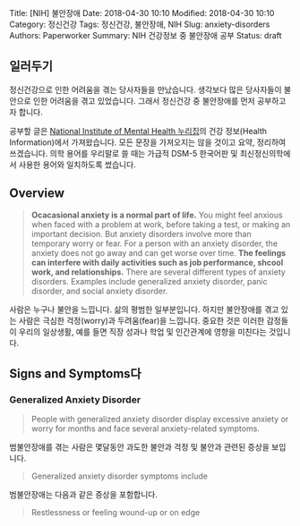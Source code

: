 Title: [NIH] 불안장애
Date: 2018-04-30 10:10
Modified: 2018-04-30 10:10
Category: 정신건강
Tags: 정신건강, 불안장애, NIH
Slug: anxiety-disorders
Authors: Paperworker
Summary: NIH 건강정보 중 불안장애 공부
Status: draft

## 일러두기
정신건강으로 인한 어려움을 겪는 당사자들을 만났습니다. 생각보다 많은 당사자들이 불안으로 인한 어려움을 겪고 있었습니다. 그래서  정신건강 중 불안장애를 먼저 공부하고자 합니다.

공부할 글은 [National Institute of Mental Health 누리집](https://www.nimh.nih.gov)의 건강 정보(Health Information)에서 가져왔습니다. 모든 문장을 가져오지는 않을 것이고 요약, 정리하여 쓰겠습니다. 의학 용어를 우리말로 쓸 때는 가급적 DSM-5 한국어판 및 최신정신의학에서 사용한 용어와 일치하도록 썼습니다.

## Overview

> **Ocacasional anxiety is a normal part of life.** You might feel anxious when faced with a problem at work, before taking a test, or making an important decision. But anxiety disorders involve more than temporary worry or fear. For a person with an anxiety disorder, the anxiety does not go away and can get worse over time. **The feelings can interfere with daily activities such as job performance, shcool work, and relationships.** There are several different types of anxiety disorders. Examples include generalized anxiety disorder, panic disorder, and social anxiety disorder.

사람은 누구나 불안을 느낍니다. 삶의 평범한 일부분입니다. 하지만 불안장애를 겪고 있는 사람은 극심한 걱정(worry)과 두려움(fear)을 느낍니다. 중요한 것은 이러한 감정들이 우리의 일상생활, 예를 들면 직장 성과나 학업 및 인간관계에 영향을 미친다는 것입니다.

## Signs and Symptoms다

### Generalized Anxiety Disorder

> People with generalized anxiety disorder display excessive anxiety or worry for months and face several anxiety-related symptoms.

범불안장애를 겪는 사람은 몇달동안 과도한 불안과 걱정 및 불안과 관련된 증상을 보입니다.

> Generalized anxiety disorder symptoms include

범불안장애는 다음과 같은 증상을 포함합니다.

>  Restlessness or feeling wound-up or on edge
